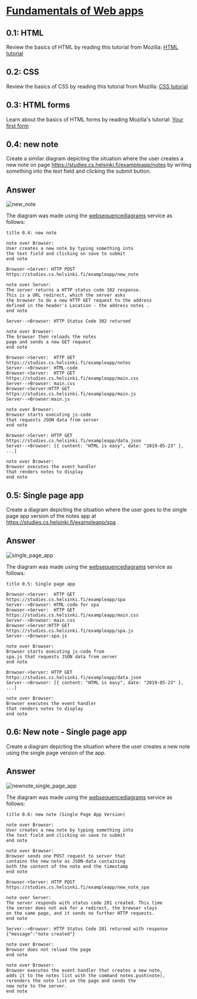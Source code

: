 # [Fundamentals of Web apps](https://fullstackopen.com/en/part0/fundamentals_of_web_apps)

## 0.1: HTML

Review the basics of HTML by reading this tutorial from Mozilla: [HTML tutorial](https://developer.mozilla.org/en-US/docs/Learn/Getting_started_with_the_web/HTML_basics)

## 0.2: CSS

Review the basics of CSS by reading this tutorial from Mozilla: [CSS tutorial](https://developer.mozilla.org/en-US/docs/Learn/Getting_started_with_the_web/CSS_basics)

## 0.3: HTML forms

Learn about the basics of HTML forms by reading Mozilla's tutorial: [Your first form](https://developer.mozilla.org/en-US/docs/Learn/Forms/Your_first_form)

## 0.4: new note

Create a similar diagram depicting the situation where the user creates a new note on page https://studies.cs.helsinki.fi/exampleapp/notes by writing something into the text field and clicking the submit button.

## Answer

![new_note](0_4_newnote.png)

The diagram was made using the [websequencediagrams](https://www.websequencediagrams.com/) service as follows:

```
title 0.4: new note

note over Browser:
User creates a new note by typing something into
the text field and clicking on save to submit
end note

Browser->Server: HTTP POST https://studies.cs.helsinki.fi/exampleapp/new_note

note over Server:
The server returns a HTTP status code 302 response.
This is a URL redirect, which the server asks
the browser to do a new HTTP GET request to the address
defined in the header's Location - the address notes .
end note

Server-->Browser: HTTP Status Code 302 returned

note over Browser:
The browser then reloads the notes
page and sends a new GET request
end note

Browser->Server:  HTTP GET https://studies.cs.helsinki.fi/exampleapp/notes
Server-->Browser: HTML-code
Browser->Server:  HTTP GET https://studies.cs.helsinki.fi/exampleapp/main.css
Server-->Browser: main.css
Browser->Server:HTTP GET https://studies.cs.helsinki.fi/exampleapp/main.js
Server-->Browser:main.js

note over Browser:
Browser starts executing js-code
that requests JSON data from server
end note

Browser->Server: HTTP GET https://studies.cs.helsinki.fi/exampleapp/data.json
Server-->Browser: [{ content: "HTML is easy", date: "2019-05-23" }, ...]

note over Browser:
Browser executes the event handler
that renders notes to display
end note
```

## 0.5: Single page app

Create a diagram depicting the situation where the user goes to the single page app version of the notes app at https://studies.cs.helsinki.fi/exampleapp/spa .

## Answer

![single_page_app](0_5_singlepageapp.png)

The diagram was made using the [websequencediagrams](https://www.websequencediagrams.com/) service as follows:

```
title 0.5: Single page app

Browser->Server:  HTTP GET https://studies.cs.helsinki.fi/exampleapp/spa
Server-->Browser: HTML-code for spa
Browser->Server:  HTTP GET https://studies.cs.helsinki.fi/exampleapp/main.css
Server-->Browser: main.css
Browser->Server:HTTP GET https://studies.cs.helsinki.fi/exampleapp/spa.js
Server-->Browser:spa.js

note over Browser:
Browser starts executing js-code from
spa.js that requests JSON data from server
end note

Browser->Server: HTTP GET https://studies.cs.helsinki.fi/exampleapp/data.json
Server-->Browser: [{ content: "HTML is easy", date: "2019-05-23" }, ...]

note over Browser:
Browser executes the event handler
that renders notes to display
end note

```

## 0.6: New note - Single page app

Create a diagram depicting the situation where the user creates a new note using the single page version of the app.

## Answer

![newnote_single_page_app](0_6_newnote_spa.png)

The diagram was made using the [websequencediagrams](https://www.websequencediagrams.com/) service as follows:

```
title 0.6: new note (Single Page App Version)

note over Browser:
User creates a new note by typing something into
the text field and clicking on save to submit
end note

note over Browser:
Browser sends one POST request to server that
contains the new note as JSON-data containing
both the content of the note and the timestamp
end note

Browser->Server: HTTP POST https://studies.cs.helsinki.fi/exampleapp/new_note_spa

note over Server:
The server responds with status code 201 created. This time
the server does not ask for a redirect, the browser stays
on the same page, and it sends no further HTTP requests.
end note

Server-->Browser: HTTP Status Code 201 returned with response {"message":"note created"}

note over Browser:
Browser does not reload the page
end note

note over Browser:
Browser executes the event handler that creates a new note,
adds it to the notes list with the command notes.push(note),
rerenders the note list on the page and sends the
new note to the server.
end note

```
